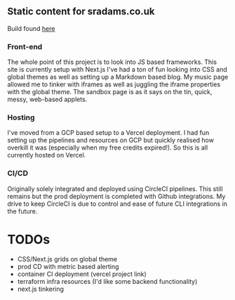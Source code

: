 ## Static content for sradams.co.uk

Build found [here](https://www.sradams.co.uk)

### Front-end
The whole point of this project is to look into JS based frameworks. This site is currently setup with Next.js
I've had a ton of fun looking into CSS and global themes as well as setting up a Markdown based blog. My music page allowed me to tinker with iframes as well as juggling the iframe properties with the global theme.
The sandbox page is as it says on the tin, quick, messy, web-based applets.

### Hosting
I've moved from a GCP based setup to a Vercel deployment. I had fun setting up the pipelines and resources on GCP but quickly realised how overkill it was (especially when my free credits expired!). So this is all currently hosted on Vercel.

### CI/CD
Originally solely integrated and deployed using CircleCI pipelines. This still remains but the prod deployment is completed with Github integrations. My drive to keep CircleCI is due to control and ease of future CLI integrations in the future.

# TODOs
- CSS/Next.js grids on global theme
- prod CD with metric based alerting
- container CI deployment (vercel project link)
- terraform infra resources (I'd like some backend functionality)
- next.js tinkering
